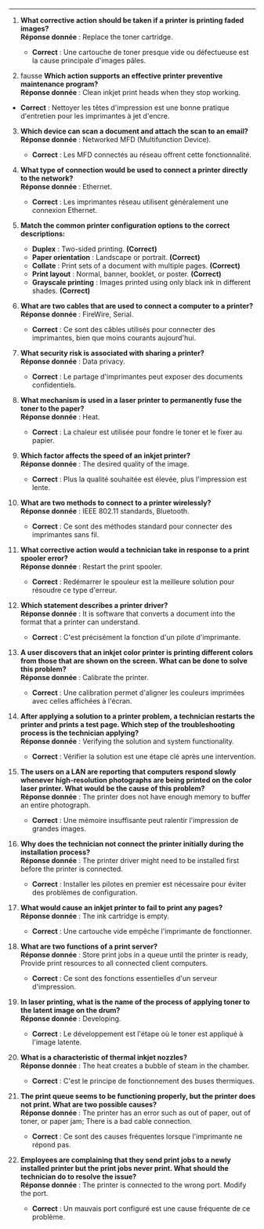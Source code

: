 

---

1. **What corrective action should be taken if a printer is printing faded images?**  
   **Réponse donnée** : Replace the toner cartridge.  
   - **Correct** : Une cartouche de toner presque vide ou défectueuse est la cause principale d'images pâles.

2.  fausse 
    **Which action supports an effective printer preventive maintenance program?**  
   **Réponse donnée** : Clean inkjet print heads when they stop working.  
   - **Correct** : Nettoyer les têtes d'impression est une bonne pratique d'entretien pour les imprimantes à jet d'encre.

3. **Which device can scan a document and attach the scan to an email?**  
   **Réponse donnée** : Networked MFD (Multifunction Device).  
   - **Correct** : Les MFD connectés au réseau offrent cette fonctionnalité.

4. **What type of connection would be used to connect a printer directly to the network?**  
   **Réponse donnée** : Ethernet.  
   - **Correct** : Les imprimantes réseau utilisent généralement une connexion Ethernet.

5. **Match the common printer configuration options to the correct descriptions:**  
   - **Duplex** : Two-sided printing. **(Correct)**  
   - **Paper orientation** : Landscape or portrait. **(Correct)**  
   - **Collate** : Print sets of a document with multiple pages. **(Correct)**  
   - **Print layout** : Normal, banner, booklet, or poster. **(Correct)**  
   - **Grayscale printing** : Images printed using only black ink in different shades. **(Correct)**  

6. **What are two cables that are used to connect a computer to a printer?**  
   **Réponse donnée** : FireWire, Serial.  
   - **Correct** : Ce sont des câbles utilisés pour connecter des imprimantes, bien que moins courants aujourd'hui.

7. **What security risk is associated with sharing a printer?**  
   **Réponse donnée** : Data privacy.  
   - **Correct** : Le partage d'imprimantes peut exposer des documents confidentiels.

8. **What mechanism is used in a laser printer to permanently fuse the toner to the paper?**  
   **Réponse donnée** : Heat.  
   - **Correct** : La chaleur est utilisée pour fondre le toner et le fixer au papier.

9. **Which factor affects the speed of an inkjet printer?**  
   **Réponse donnée** : The desired quality of the image.  
   - **Correct** : Plus la qualité souhaitée est élevée, plus l'impression est lente.

10. **What are two methods to connect to a printer wirelessly?**  
    **Réponse donnée** : IEEE 802.11 standards, Bluetooth.  
    - **Correct** : Ce sont des méthodes standard pour connecter des imprimantes sans fil.

11. **What corrective action would a technician take in response to a print spooler error?**  
    **Réponse donnée** : Restart the print spooler.  
    - **Correct** : Redémarrer le spouleur est la meilleure solution pour résoudre ce type d'erreur.

12. **Which statement describes a printer driver?**  
    **Réponse donnée** : It is software that converts a document into the format that a printer can understand.  
    - **Correct** : C'est précisément la fonction d'un pilote d'imprimante.

13. **A user discovers that an inkjet color printer is printing different colors from those that are shown on the screen. What can be done to solve this problem?**  
    **Réponse donnée** : Calibrate the printer.  
    - **Correct** : Une calibration permet d'aligner les couleurs imprimées avec celles affichées à l'écran.

14. **After applying a solution to a printer problem, a technician restarts the printer and prints a test page. Which step of the troubleshooting process is the technician applying?**  
    **Réponse donnée** : Verifying the solution and system functionality.  
    - **Correct** : Vérifier la solution est une étape clé après une intervention.

15. **The users on a LAN are reporting that computers respond slowly whenever high-resolution photographs are being printed on the color laser printer. What would be the cause of this problem?**  
    **Réponse donnée** : The printer does not have enough memory to buffer an entire photograph.  
    - **Correct** : Une mémoire insuffisante peut ralentir l'impression de grandes images.

16. **Why does the technician not connect the printer initially during the installation process?**  
    **Réponse donnée** : The printer driver might need to be installed first before the printer is connected.  
    - **Correct** : Installer les pilotes en premier est nécessaire pour éviter des problèmes de configuration.

17. **What would cause an inkjet printer to fail to print any pages?**  
    **Réponse donnée** : The ink cartridge is empty.  
    - **Correct** : Une cartouche vide empêche l'imprimante de fonctionner.

18. **What are two functions of a print server?**  
    **Réponse donnée** : Store print jobs in a queue until the printer is ready, Provide print resources to all connected client computers.  
    - **Correct** : Ce sont des fonctions essentielles d'un serveur d'impression.

19. **In laser printing, what is the name of the process of applying toner to the latent image on the drum?**  
    **Réponse donnée** : Developing.  
    - **Correct** : Le développement est l'étape où le toner est appliqué à l'image latente.

20. **What is a characteristic of thermal inkjet nozzles?**  
    **Réponse donnée** : The heat creates a bubble of steam in the chamber.  
    - **Correct** : C'est le principe de fonctionnement des buses thermiques.

21. **The print queue seems to be functioning properly, but the printer does not print. What are two possible causes?**  
    **Réponse donnée** : The printer has an error such as out of paper, out of toner, or paper jam; There is a bad cable connection.  
    - **Correct** : Ce sont des causes fréquentes lorsque l'imprimante ne répond pas.

22. **Employees are complaining that they send print jobs to a newly installed printer but the print jobs never print. What should the technician do to resolve the issue?**  
    **Réponse donnée** : The printer is connected to the wrong port. Modify the port.  
    - **Correct** : Un mauvais port configuré est une cause fréquente de ce problème.
